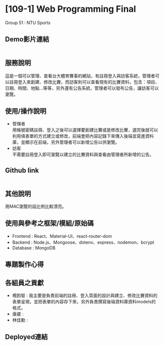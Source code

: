 # [109-1] Web Programming Final

Group 51 : NTU Sports

## Demo影片連結
```

```

## 服務說明

這是一個可以管理、查看台大體育賽事的網站，有註冊登入與訪客系統，管理者可以註冊登入來創建、修改比賽，而訪客則可以查看現有的比賽資料，包含：項目、日期、時間、地點...等等，另外還有公告系統，管理者可以發布公告，讓訪客可以瀏覽。

## 使用/操作說明

* 管理者   
用帳號密碼註冊、登入之後可以選擇要創建比賽或是修改比賽，選完後就可以利用填表單的方式建立或修改，前端會把內容記錄下來傳入後端並寫進資料庫，並顯示在前端，另外管理者可以新增公告以供瀏覽。
* 訪客    
不需要註冊登入即可瀏覽以建立的比賽資料與查看由管理者所新增的公告。

## Github link
```

```

## 其他說明

用MAC瀏覽的話比例比較漂亮。

## 使用與參考之框架/模組/原始碼

* Frontend : React、Material-UI、react-router-dom
* Backend : Node.js、Mongoose、dotenv、express、nodemon、bcrypt
* Database : MongoDB

## 專題製作心得

## 各組員之貢獻
* 楊鈞智 : 我主要是負責前端的註冊、登入頁面的設計與建立、修改比賽資料的表單呈現，並把表單的內容存下來，另外負責撰寫後端資料庫資料models的格式。  
* 康崴 :    
* 林佳勳 :     


## Deployed連結
```

```


